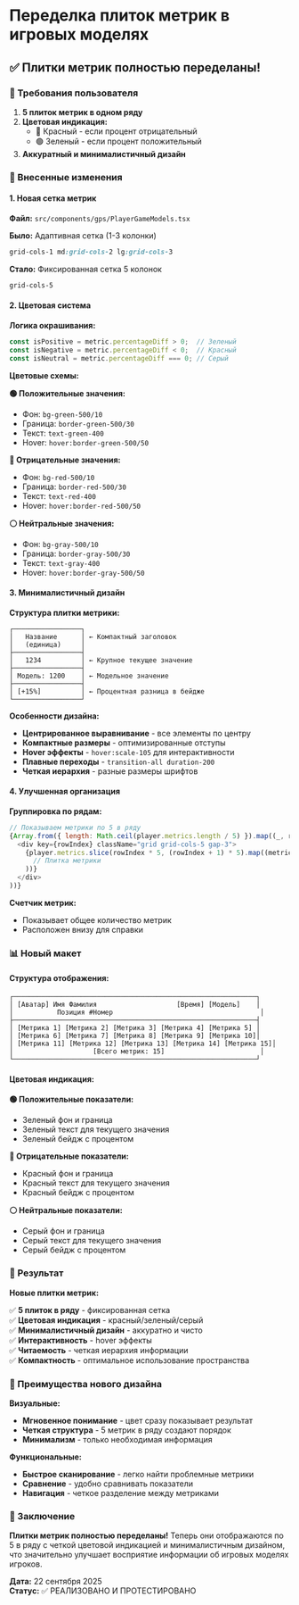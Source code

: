 # Переделка плиток метрик в игровых моделях

## ✅ Плитки метрик полностью переделаны!

### 🎯 Требования пользователя

1. **5 плиток метрик в одном ряду**
2. **Цветовая индикация:**
   - 🔴 Красный - если процент отрицательный
   - 🟢 Зеленый - если процент положительный
3. **Аккуратный и минималистичный дизайн**

### 🔧 Внесенные изменения

#### 1. Новая сетка метрик

**Файл:** `src/components/gps/PlayerGameModels.tsx`

**Было:** Адаптивная сетка (1-3 колонки)
```css
grid-cols-1 md:grid-cols-2 lg:grid-cols-3
```

**Стало:** Фиксированная сетка 5 колонок
```css
grid-cols-5
```

#### 2. Цветовая система

**Логика окрашивания:**
```javascript
const isPositive = metric.percentageDiff > 0;  // Зеленый
const isNegative = metric.percentageDiff < 0;  // Красный  
const isNeutral = metric.percentageDiff === 0; // Серый
```

**Цветовые схемы:**

**🟢 Положительные значения:**
- Фон: `bg-green-500/10`
- Граница: `border-green-500/30`
- Текст: `text-green-400`
- Hover: `hover:border-green-500/50`

**🔴 Отрицательные значения:**
- Фон: `bg-red-500/10`
- Граница: `border-red-500/30`
- Текст: `text-red-400`
- Hover: `hover:border-red-500/50`

**⚪ Нейтральные значения:**
- Фон: `bg-gray-500/10`
- Граница: `border-gray-500/30`
- Текст: `text-gray-400`
- Hover: `hover:border-gray-500/50`

#### 3. Минималистичный дизайн

**Структура плитки метрики:**
```
┌─────────────────┐
│   Название      │ ← Компактный заголовок
│   (единица)     │
├─────────────────┤
│   1234          │ ← Крупное текущее значение
├─────────────────┤
│ Модель: 1200    │ ← Модельное значение
├─────────────────┤
│ [+15%]          │ ← Процентная разница в бейдже
└─────────────────┘
```

**Особенности дизайна:**
- **Центрированное выравнивание** - все элементы по центру
- **Компактные размеры** - оптимизированные отступы
- **Hover эффекты** - `hover:scale-105` для интерактивности
- **Плавные переходы** - `transition-all duration-200`
- **Четкая иерархия** - разные размеры шрифтов

#### 4. Улучшенная организация

**Группировка по рядам:**
```javascript
// Показываем метрики по 5 в ряду
{Array.from({ length: Math.ceil(player.metrics.length / 5) }).map((_, rowIndex) => (
  <div key={rowIndex} className="grid grid-cols-5 gap-3">
    {player.metrics.slice(rowIndex * 5, (rowIndex + 1) * 5).map((metric) => (
      // Плитка метрики
    ))}
  </div>
))}
```

**Счетчик метрик:**
- Показывает общее количество метрик
- Расположен внизу для справки

### 📊 Новый макет

#### Структура отображения:

```
┌─────────────────────────────────────────────────────────────┐
│ [Аватар] Имя Фамилия                    [Время] [Модель]    │
│           Позиция #Номер                                     │
├─────────────────────────────────────────────────────────────┤
│ [Метрика 1] [Метрика 2] [Метрика 3] [Метрика 4] [Метрика 5] │
│ [Метрика 6] [Метрика 7] [Метрика 8] [Метрика 9] [Метрика 10]│
│ [Метрика 11] [Метрика 12] [Метрика 13] [Метрика 14] [Метрика 15]│
│                    [Всего метрик: 15]                        │
└─────────────────────────────────────────────────────────────┘
```

#### Цветовая индикация:

**🟢 Положительные показатели:**
- Зеленый фон и граница
- Зеленый текст для текущего значения
- Зеленый бейдж с процентом

**🔴 Отрицательные показатели:**
- Красный фон и граница  
- Красный текст для текущего значения
- Красный бейдж с процентом

**⚪ Нейтральные показатели:**
- Серый фон и граница
- Серый текст для текущего значения
- Серый бейдж с процентом

### 🎯 Результат

**Новые плитки метрик:**

✅ **5 плиток в ряду** - фиксированная сетка  
✅ **Цветовая индикация** - красный/зеленый/серый  
✅ **Минималистичный дизайн** - аккуратно и чисто  
✅ **Интерактивность** - hover эффекты  
✅ **Читаемость** - четкая иерархия информации  
✅ **Компактность** - оптимальное использование пространства  

### 🔄 Преимущества нового дизайна

**Визуальные:**
- **Мгновенное понимание** - цвет сразу показывает результат
- **Четкая структура** - 5 метрик в ряду создают порядок
- **Минимализм** - только необходимая информация

**Функциональные:**
- **Быстрое сканирование** - легко найти проблемные метрики
- **Сравнение** - удобно сравнивать показатели
- **Навигация** - четкое разделение между метриками

### 🎉 Заключение

**Плитки метрик полностью переделаны!** Теперь они отображаются по 5 в ряду с четкой цветовой индикацией и минималистичным дизайном, что значительно улучшает восприятие информации об игровых моделях игроков.

**Дата:** 22 сентября 2025  
**Статус:** ✅ РЕАЛИЗОВАНО И ПРОТЕСТИРОВАНО
